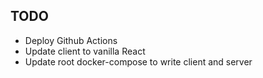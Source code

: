 ## TODO

- Deploy Github Actions
- Update client to vanilla React
- Update root docker-compose to write client and server